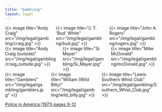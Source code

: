 ```yaml
---
title: "Gambling"
layout: legal
---
```


<div class="columns">
  <div class="column">
    {{< image title="Andy Craig" src="/img/legal/gambling/craig.jpg" >}}
  </div>
  <div class="column">
    {{< image title="J. T. 'Bud' White" src="/img/legal/gambling/bud.jpg" >}}
  </div>
  <div class="column">
    {{< image title="John A. Rogers" src="/img/legal/gambling/rogers.jpg" >}}
  </div>
</div>

<div class="columns">
  <div class="column">
    {{< image title="Andy Craig (outside)" src="/img/legal/gambling/craig_outside.jpg" >}}
  </div>
  <div class="column">
    {{< image title="Si Mayer" src="/img/legal/gambling/Si_Mayer.jpg" >}}
  </div>
  <div class="column">
    {{< image title="Mike McDonald" src="/img/legal/gambling/mcDonald.jpg" >}}
  </div>
</div>

<div class="columns">
  <div class="column">
    {{< image title="Gamblers" src="/img/legal/gambling/gamblers.jpg" >}}
  </div>
  <div class="column">
    {{< image title="William (Wild Billy)" src="/img/legal/gambling/wild_billy.jpg" >}}
  </div>
  <div class="column">
    {{< image title="Lewis Southern Whist Club" src="/img/legal/gambling/Southern_Whist_Club.jpg" >}}
  </div>
</div>

[Police in America (1971) pages 9-12](/docs_fk/homicide/vice/vice.01.2.pdf)
